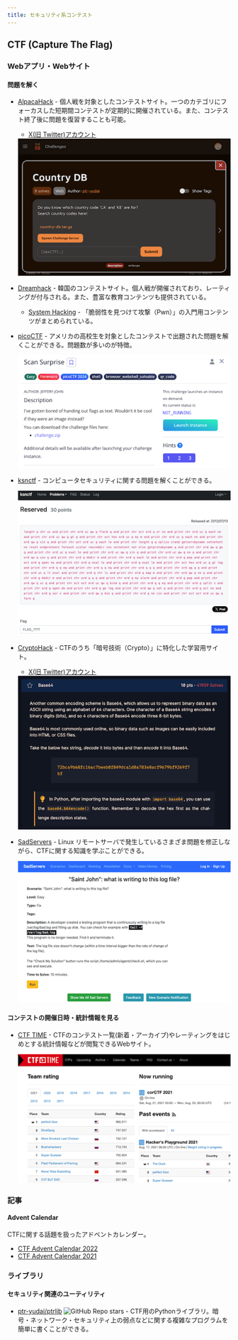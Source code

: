 ```yaml
---
title: セキュリティ系コンテスト
---
```


## CTF (Capture The Flag)

### Webアプリ・Webサイト

#### 問題を解く

- [AlpacaHack](https://alpacahack.com/) - 個人戦を対象としたコンテストサイト。一つのカテゴリにフォーカスした短期間コンテストが定期的に開催されている。また、コンテスト終了後に問題を復習することも可能。
    - [X(旧 Twitter)アカウント](https://x.com/AlpacaHack)

    <div align="center">
      <img loading="lazy" src="../../images/related_contest_sites/ctf/alpacahack.png" alt="alpacahack">
    </div>

- [Dreamhack](https://dreamhack.io/ctf) - 韓国のコンテストサイト。個人戦が開催されており、レーティングが付与される。また、豊富な教育コンテンツも提供されている。
    - [System Hacking](https://dreamhack.io/lecture/roadmaps/2) - 「脆弱性を見つけて攻撃（Pwn）」の入門用コンテンツがまとめられている。

- [picoCTF](https://play.picoctf.org/practice) - アメリカの高校生を対象としたコンテストで出題された問題を解くことができる。問題数が多いのが特徴。

    <div align="center">
      <img loading="lazy" src="../../images/related_contest_sites/ctf/picoCTF.png" alt="picoCTF">
    </div>

- [ksnctf](https://ksnctf.sweetduet.info/) - コンピュータセキュリティに関する問題を解くことができる。

    <div align="center">
      <img loading = "lazy" src="../../images/related_contest_sites/ctf/ksnctf.png" alt="ksnctf">
    </div>

- [CryptoHack](https://cryptohack.org/) - CTFのうち「暗号技術（Crypto）」に特化した学習用サイト。
    - [X(旧 Twitter)アカウント](https://x.com/cryptohack__)

    <div align="center">
      <img loading="lazy" src="../../images/related_contest_sites/ctf/cryptohack.png" alt="cryptohack">
    </div>

- [SadServers](https://sadservers.com/) - Linux リモートサーバで発生しているさまざま問題を修正しながら、CTFに関する知識を学ぶことができる。

    <div align="center">
      <img loading="lazy" src="../../images/related_contest_sites/ctf/sadservers.png" alt="sadservers">
    </div>

#### コンテストの開催日時・統計情報を見る

- [CTF TIME](https://ctftime.org/) - CTFのコンテスト一覧(新着・アーカイブ)やレーティングをはじめとする統計情報などが閲覧できるWebサイト。

    <div align="center">
      <img loading = "lazy" src="../../images/related_contest_sites/ctf/ctf_time.png" alt="ctf time">
    </div>

### 記事

#### Advent Calendar

CTFに関する話題を扱ったアドベントカレンダー。

- [CTF Advent Calendar 2022](https://adventar.org/calendars/7550)
- [CTF Advent Calendar 2021](https://adventar.org/calendars/6914)

### ライブラリ

#### セキュリティ関連のユーティリティ

- [ptr-yudai/ptrlib](https://github.com/ptr-yudai/ptrlib) ![GitHub Repo stars](https://img.shields.io/github/stars/ptr-yudai/ptrlib?style=plastic) - CTF用のPythonライブラリ。暗号・ネットワーク・セキュリティ上の弱点などに関する複雑なプログラムを簡単に書くことができる。
